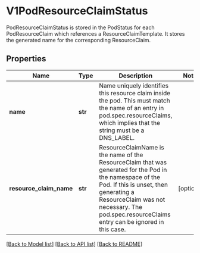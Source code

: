 # V1PodResourceClaimStatus

PodResourceClaimStatus is stored in the PodStatus for each PodResourceClaim which references a ResourceClaimTemplate. It stores the generated name for the corresponding ResourceClaim.

## Properties
Name | Type | Description | Notes
------------ | ------------- | ------------- | -------------
**name** | **str** | Name uniquely identifies this resource claim inside the pod. This must match the name of an entry in pod.spec.resourceClaims, which implies that the string must be a DNS_LABEL. | 
**resource_claim_name** | **str** | ResourceClaimName is the name of the ResourceClaim that was generated for the Pod in the namespace of the Pod. If this is unset, then generating a ResourceClaim was not necessary. The pod.spec.resourceClaims entry can be ignored in this case. | [optional] 

[[Back to Model list]](../README.md#documentation-for-models) [[Back to API list]](../README.md#documentation-for-api-endpoints) [[Back to README]](../README.md)


